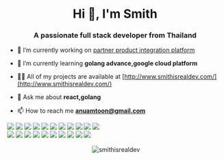 <h1 align="center">Hi 👋, I'm Smith</h1>
<h3 align="center">A passionate full stack developer from Thailand</h3>


- 🔭 I’m currently working on [partner product integration platform](https://www.trueid.net/th-th)

- 🌱 I’m currently learning **golang advance,google cloud platform**

- 👨‍💻 All of my projects are available at [http://www.smithisrealdev.com/](http://www.smithisrealdev.com/)

- 💬 Ask me about **react,golang**

- 📫 How to reach me **anuamtoon@gmail.com**
<p>
    <img src="https://img.shields.io/badge/-Go-%2300ADD8?style=flat-square&logo=goland&logoColor=white"/>
    <img src="https://img.shields.io/badge/-React-%230088CC?style=flat-square&logo=react&logoColor=white"/>
    <img src="https://img.shields.io/badge/-Next-%23000000?style=flat-square&logo=nextdotjs&logoColor=white"/>
    <img src="https://img.shields.io/badge/-Javascript-%23F7DF1E?style=flat-square&logo=javascript&logoColor=white"/>
    <img src="https://img.shields.io/badge/-Typescript-%233178C6?style=flat-square&logo=typescript&logoColor=white"/>
    <img src="https://img.shields.io/badge/-MongoDB-%2347A248?style=flat-square&logo=mongodb&logoColor=white"/>
    <img src="https://img.shields.io/badge/-MariaDB-%23003545?style=flat-square&logo=mariadb&logoColor=white"/>
    <img src="https://img.shields.io/badge/-Jenkins-%23D24939?style=flat-square&logo=jenkins&logoColor=white"/>
    <img src="https://img.shields.io/badge/-SonarLint-%23CB2029?style=flat-square&logo=sonarlint&logoColor=white"/>
    <img src="https://img.shields.io/badge/-SonarCloud-%23F3702A?style=flat-square&logo=sonarcloud&logoColor=white"/>
    <img src="https://img.shields.io/badge/-Coursera-%230056D2?style=flat-square&logo=coursera&logoColor=white"/>
   <br/>
    <img src="https://img.shields.io/badge/-Kafka-%23231F20?style=flat-square&logo=apachekafka&logoColor=white"/>
    <img src="https://img.shields.io/badge/-Vault-%23FFEC6E?style=flat-square&logo=vault&logoColor=white"/>
    <img src="https://img.shields.io/badge/-NewRelic-%231CE783?style=flat-square&logo=newrelic&logoColor=white"/>
    <img src="https://img.shields.io/badge/-Grafana-%23F46800?style=flat-square&logo=grafana&logoColor=white"/>
    <img src="https://img.shields.io/badge/-Docker-%232496ED?style=flat-square&logo=docker&logoColor=white"/>
    <img src="https://img.shields.io/badge/-Jira%20Software-%230052CC?style=flat-square&logo=jirasoftware&logoColor=white"/>
    <img src="https://img.shields.io/badge/-Github-181717?style=flat-square&logo=GitHub&logoColor=white"/>
    <img src="https://img.shields.io/badge/-Git-F44D27?style=flat-square&logo=Git&logoColor=white"/>
    <img src="https://img.shields.io/badge/-Postman-%23FF6C37?style=flat-square&logo=postman&logoColor=white"/>
    <img src="https://img.shields.io/badge/-Google%20Cloud-4285F4?style=flat-square&logo=Google%20Cloud&logoColor=white"/>
</p>
<p align="center">&nbsp;<img align="center" src="https://github-readme-stats.vercel.app/api?username=smithisrealdev&show_icons=true&locale=en" alt="smithisrealdev" /></p>

